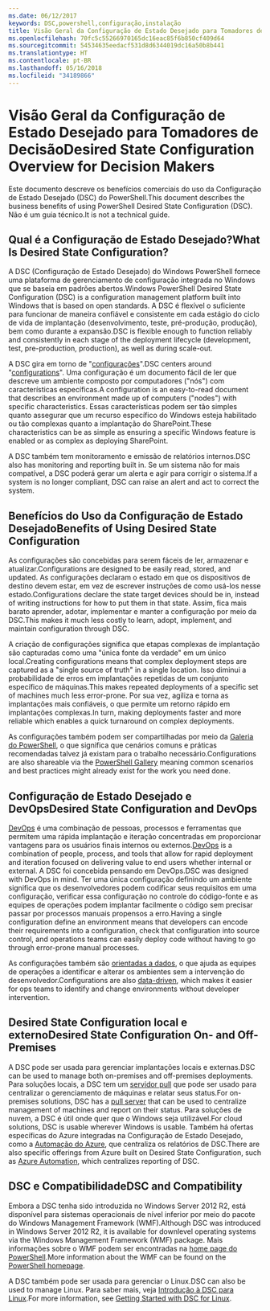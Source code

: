 ```yaml
---
ms.date: 06/12/2017
keywords: DSC,powershell,configuração,instalação
title: Visão Geral da Configuração de Estado Desejado para Tomadores de Decisão
ms.openlocfilehash: 70fc5c55266970165dc16eac85f6b850cf409d64
ms.sourcegitcommit: 54534635eedacf531d8d6344019dc16a50b8b441
ms.translationtype: HT
ms.contentlocale: pt-BR
ms.lasthandoff: 05/16/2018
ms.locfileid: "34189866"
---
```

# <a name="desired-state-configuration-overview-for-decision-makers"></a><span data-ttu-id="9e17a-103">Visão Geral da Configuração de Estado Desejado para Tomadores de Decisão</span><span class="sxs-lookup"><span data-stu-id="9e17a-103">Desired State Configuration Overview for Decision Makers</span></span>

<span data-ttu-id="9e17a-104">Este documento descreve os benefícios comerciais do uso da Configuração de Estado Desejado (DSC) do PowerShell.</span><span class="sxs-lookup"><span data-stu-id="9e17a-104">This document describes the business benefits of using PowerShell Desired State Configuration (DSC).</span></span> <span data-ttu-id="9e17a-105">Não é um guia técnico.</span><span class="sxs-lookup"><span data-stu-id="9e17a-105">It is not a technical guide.</span></span>

## <a name="what-is-desired-state-configuration"></a><span data-ttu-id="9e17a-106">Qual é a Configuração de Estado Desejado?</span><span class="sxs-lookup"><span data-stu-id="9e17a-106">What Is Desired State Configuration?</span></span>

<span data-ttu-id="9e17a-107">A DSC (Configuração de Estado Desejado) do Windows PowerShell fornece uma plataforma de gerenciamento de configuração integrada no Windows que se baseia em padrões abertos.</span><span class="sxs-lookup"><span data-stu-id="9e17a-107">Windows PowerShell Desired State Configuration (DSC) is a configuration management platform built into Windows that is based on open standards.</span></span> <span data-ttu-id="9e17a-108">A DSC é flexível o suficiente para funcionar de maneira confiável e consistente em cada estágio do ciclo de vida de implantação (desenvolvimento, teste, pré-produção, produção), bem como durante a expansão.</span><span class="sxs-lookup"><span data-stu-id="9e17a-108">DSC is flexible enough to function reliably and consistently in each stage of the deployment lifecycle (development, test, pre-production, production), as well as during scale-out.</span></span>

<span data-ttu-id="9e17a-109">A DSC gira em torno de "[configurações](https://msdn.microsoft.com/powershell/dsc/configurations)".</span><span class="sxs-lookup"><span data-stu-id="9e17a-109">DSC centers around "[configurations](https://msdn.microsoft.com/powershell/dsc/configurations)".</span></span>
<span data-ttu-id="9e17a-110">Uma configuração é um documento fácil de ler que descreve um ambiente composto por computadores ("nós") com características específicas.</span><span class="sxs-lookup"><span data-stu-id="9e17a-110">A configuration is an easy-to-read document that describes an environment made up of computers ("nodes") with specific characteristics.</span></span>
<span data-ttu-id="9e17a-111">Essas características podem ser tão simples quanto assegurar que um recurso específico do Windows esteja habilitado ou tão complexas quanto a implantação do SharePoint.</span><span class="sxs-lookup"><span data-stu-id="9e17a-111">These characteristics can be as simple as ensuring a specific Windows feature is enabled or as complex as deploying SharePoint.</span></span>

<span data-ttu-id="9e17a-112">A DSC também tem monitoramento e emissão de relatórios internos.</span><span class="sxs-lookup"><span data-stu-id="9e17a-112">DSC also has monitoring and reporting built in.</span></span>
<span data-ttu-id="9e17a-113">Se um sistema não for mais compatível, a DSC poderá gerar um alerta e agir para corrigir o sistema.</span><span class="sxs-lookup"><span data-stu-id="9e17a-113">If a system is no longer compliant, DSC can raise an alert and act to correct the system.</span></span>

## <a name="benefits-of-using-desired-state-configuration"></a><span data-ttu-id="9e17a-114">Benefícios do Uso da Configuração de Estado Desejado</span><span class="sxs-lookup"><span data-stu-id="9e17a-114">Benefits of Using Desired State Configuration</span></span>

<span data-ttu-id="9e17a-115">As configurações são concebidas para serem fáceis de ler, armazenar e atualizar.</span><span class="sxs-lookup"><span data-stu-id="9e17a-115">Configurations are designed to be easily read, stored, and updated.</span></span>
<span data-ttu-id="9e17a-116">As configurações declaram o estado em que os dispositivos de destino devem estar, em vez de escrever instruções de como usá-los nesse estado.</span><span class="sxs-lookup"><span data-stu-id="9e17a-116">Configurations declare the state target devices should be in, instead of writing instructions for how to put them in that state.</span></span>
<span data-ttu-id="9e17a-117">Assim, fica mais barato aprender, adotar, implementar e manter a configuração por meio da DSC.</span><span class="sxs-lookup"><span data-stu-id="9e17a-117">This makes it much less costly to learn, adopt, implement, and maintain configuration through DSC.</span></span>

<span data-ttu-id="9e17a-118">A criação de configurações significa que etapas complexas de implantação são capturadas como uma "única fonte da verdade" em um único local.</span><span class="sxs-lookup"><span data-stu-id="9e17a-118">Creating configurations means that complex deployment steps are captured as a "single source of truth" in a single location.</span></span>
<span data-ttu-id="9e17a-119">Isso diminui a probabilidade de erros em implantações repetidas de um conjunto específico de máquinas.</span><span class="sxs-lookup"><span data-stu-id="9e17a-119">This makes repeated deployments of a specific set of machines much less error-prone.</span></span>
<span data-ttu-id="9e17a-120">Por sua vez, agiliza e torna as implantações mais confiáveis, o que permite um retorno rápido em implantações complexas.</span><span class="sxs-lookup"><span data-stu-id="9e17a-120">In turn, making deployments faster and more reliable which enables a quick turnaround on complex deployments.</span></span>

<span data-ttu-id="9e17a-121">As configurações também podem ser compartilhadas por meio da [Galeria do PowerShell](https://powershellgallery.com), o que significa que cenários comuns e práticas recomendadas talvez já existam para o trabalho necessário.</span><span class="sxs-lookup"><span data-stu-id="9e17a-121">Configurations are also shareable via the [PowerShell Gallery](https://powershellgallery.com) meaning common scenarios and best practices might already exist for the work you need done.</span></span>


## <a name="desired-state-configuration-and-devops"></a><span data-ttu-id="9e17a-122">Configuração de Estado Desejado e DevOps</span><span class="sxs-lookup"><span data-stu-id="9e17a-122">Desired State Configuration and DevOps</span></span>

<span data-ttu-id="9e17a-123">[DevOps](http://blogs.technet.com/b/ashleymcglone/archive/2015/11/20/devops-for-n00bs-ie-windows-people.aspx) é uma combinação de pessoas, processos e ferramentas que permitem uma rápida implantação e iteração concentradas em proporcionar vantagens para os usuários finais internos ou externos.</span><span class="sxs-lookup"><span data-stu-id="9e17a-123">[DevOps](http://blogs.technet.com/b/ashleymcglone/archive/2015/11/20/devops-for-n00bs-ie-windows-people.aspx) is a combination of people, process, and tools that allow for rapid deployment and iteration focused on delivering value to end users whether internal or external.</span></span>
<span data-ttu-id="9e17a-124">A DSC foi concebida pensando em DevOps.</span><span class="sxs-lookup"><span data-stu-id="9e17a-124">DSC was designed with DevOps in mind.</span></span>
<span data-ttu-id="9e17a-125">Ter uma única configuração definindo um ambiente significa que os desenvolvedores podem codificar seus requisitos em uma configuração, verificar essa configuração no controle do código-fonte e as equipes de operações podem implantar facilmente o código sem precisar passar por processos manuais propensos a erro.</span><span class="sxs-lookup"><span data-stu-id="9e17a-125">Having a single configuration define an environment means that developers can encode their requirements into a configuration, check that configuration into source control, and operations teams can easily deploy code without having to go through error-prone manual processes.</span></span>

<span data-ttu-id="9e17a-126">As configurações também são [orientadas a dados](https://msdn.microsoft.com/powershell/dsc/configdata), o que ajuda as equipes de operações a identificar e alterar os ambientes sem a intervenção do desenvolvedor.</span><span class="sxs-lookup"><span data-stu-id="9e17a-126">Configurations are also [data-driven](https://msdn.microsoft.com/powershell/dsc/configdata), which makes it easier for ops teams to identify and change environments without developer intervention.</span></span>

## <a name="desired-state-configuration-on--and-off-premises"></a><span data-ttu-id="9e17a-127">Desired State Configuration local e externo</span><span class="sxs-lookup"><span data-stu-id="9e17a-127">Desired State Configuration On- and Off-Premises</span></span>

<span data-ttu-id="9e17a-128">A DSC pode ser usada para gerenciar implantações locais e externas.</span><span class="sxs-lookup"><span data-stu-id="9e17a-128">DSC can be used to manage both on-premises and off-premises deployments.</span></span>
<span data-ttu-id="9e17a-129">Para soluções locais, a DSC tem um [servidor pull](https://msdn.microsoft.com/powershell/dsc/pullserver) que pode ser usado para centralizar o gerenciamento de máquinas e relatar seus status.</span><span class="sxs-lookup"><span data-stu-id="9e17a-129">For on-premises solutions, DSC has a [pull server](https://msdn.microsoft.com/powershell/dsc/pullserver) that can be used to centralize management of machines and report on their status.</span></span>
<span data-ttu-id="9e17a-130">Para soluções de nuvem, a DSC é útil onde quer que o Windows seja utilizável.</span><span class="sxs-lookup"><span data-stu-id="9e17a-130">For cloud solutions, DSC is usable wherever Windows is usable.</span></span>
<span data-ttu-id="9e17a-131">Também há ofertas específicas do Azure integradas na Configuração de Estado Desejado, como a [Automação do Azure](https://azure.microsoft.com/en-us/documentation/services/automation/), que centraliza os relatórios de DSC.</span><span class="sxs-lookup"><span data-stu-id="9e17a-131">There are also specific offerings from Azure built on Desired State Configuration, such as [Azure Automation](https://azure.microsoft.com/en-us/documentation/services/automation/), which centralizes reporting of DSC.</span></span>

## <a name="dsc-and-compatibility"></a><span data-ttu-id="9e17a-132">DSC e Compatibilidade</span><span class="sxs-lookup"><span data-stu-id="9e17a-132">DSC and Compatibility</span></span>

<span data-ttu-id="9e17a-133">Embora a DSC tenha sido introduzida no Windows Server 2012 R2, está disponível para sistemas operacionais de nível inferior por meio do pacote do Windows Management Framework (WMF).</span><span class="sxs-lookup"><span data-stu-id="9e17a-133">Although DSC was introduced in Windows Server 2012 R2, it is available for downlevel operating systems via the Windows Management Framework (WMF) package.</span></span>
<span data-ttu-id="9e17a-134">Mais informações sobre o WMF podem ser encontradas na [home page do PowerShell](https://msdn.microsoft.com/en-us/powershell/).</span><span class="sxs-lookup"><span data-stu-id="9e17a-134">More information about the WMF can be found on the [PowerShell homepage](https://msdn.microsoft.com/en-us/powershell/).</span></span>

<span data-ttu-id="9e17a-135">A DSC também pode ser usada para gerenciar o Linux.</span><span class="sxs-lookup"><span data-stu-id="9e17a-135">DSC can also be used to manage Linux.</span></span> <span data-ttu-id="9e17a-136">Para saber mais, veja [Introdução à DSC para Linux](https://msdn.microsoft.com/en-us/powershell/dsc/lnxgettingstarted).</span><span class="sxs-lookup"><span data-stu-id="9e17a-136">For more information, see [Getting Started with DSC for Linux](https://msdn.microsoft.com/en-us/powershell/dsc/lnxgettingstarted).</span></span>